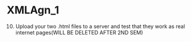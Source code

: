 # XMLAgn_1
10. Upload your two .html files to a server and test that they work as real internet pages(WILL BE DELETED AFTER 2ND SEM)
